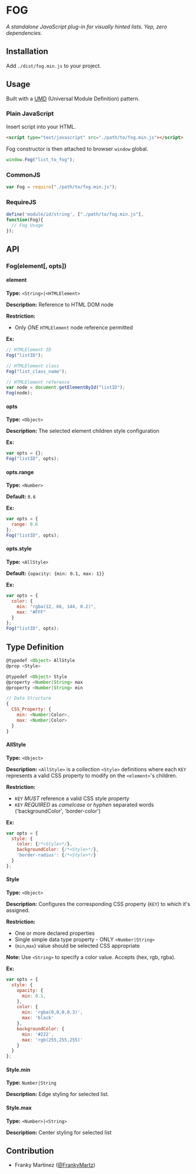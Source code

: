 # FOG
*A standalone JavaScript plug-in for visually hinted lists. Yep, zero dependencies.*


## Installation
Add `./dist/fog.min.js` to your project.


## Usage
Built with a [UMD](https://github.com/umdjs/umd) (Universal Module Definition) pattern.
### Plain JavaScript
Insert script into your HTML.
```html
<script type="text/javascript" src="./path/to/fog.min.js"></script>
```
Fog constructor is then attached to browser `window` global.
```javascript
window.Fog("list_to_fog");
```

### CommonJS
```javascript
var Fog = require("./path/to/fog.min.js");
```

### RequireJS
```javascript
define('module/id/string', ["./path/to/fog.min.js"],
function(Fog){
  // Fog Usage
});
```


## API
### Fog(element[, opts])
#### element
**Type:** `<String>|<HTMLElement>`

**Description:** Reference to HTML DOM node

**Restriction:**
* Only *ONE* `HTMLElement` node reference permitted

**Ex:**
```js
// HTMLElement ID
Fog("listID");

// HTMLElement class
Fog("list_class_name");

// HTMLElement reference
var node = document.getElementById("listID");
Fog(node);
```



#### opts
**Type:** `<Object>`

**Description:** The selected element children style configuration

**Ex:**
```js
var opts = {};
Fog("listID", opts);
```

#### opts.range
**Type:** `<Number>`

**Default:** `0.6`

**Ex:**
```js
var opts = {
  range: 0.6
};
Fog("listID", opts);
```

#### opts.style
**Type:** `<AllStyle>`

**Default:** `{opacity: {min: 0.1, max: 1}}`

**Ex:**
```js
var opts = {
  color: {
    min: "rgba(12, 66, 144, 0.2)",
    max: "#FFF"
  }
};
Fog("listID", opts);
```



## Type Definition
```js
@typedef <Object> AllStyle
@prop <Style> 

@typedef <Object> Style
@property <Number|String> max
@property <Number|String> min

// Data Structure
{
  CSS_Property: {
    min: <Number|Color>,
    max: <Number|Color>
  }
}
```

#### AllStyle
**Type:** `<Object>`

**Description:** `<AllStyle>` is a collection `<Style>` definitions where each
`KEY` represents a valid CSS property to modify on the `<element>`'s children.

**Restriction:**
* `KEY` *MUST* reference a valid CSS style property
* `KEY` *REQUIRED* as *camelcase* or *hyphen* separated words ('backgroundColor', 'border-color')


**Ex:**
```js
var opts = {
  style: {
    color: {/*<Style>*/},
    backgroundColor: {/*<Style>*/},
    'border-radius': {/*<Style>*/}
  }
};
```


#### Style
**Type:** `<Object>`

**Description:** Configures the corresponding CSS property (`KEY`) to which
it's assigned.

**Restriction:**
* One or more declared properties
* Single simple data type property - ONLY `<Number|String>`
* (`min`,`max`) value should be selected CSS appropriate

**Note:** Use `<String>` to specify a color value. Accepts (hex, rgb, rgba).

**Ex:**
```js
var opts = {
  style: {
    opacity: {
      min: 0.1,
    },
    color: {
      min: 'rgba(0,0,0,0.3)',
      max: 'black'
    },
    backgroundColor: {
      min: '#222',
      max: 'rgb(255,255,255)'
    }
  }
};
```

#### Style.min
**Type:** `Number|String`

**Description:** Edge styling for selected list.


#### Style.max
**Type:** `<Number>|<String>`

**Description:** Center styling for selected list


## Contribution
- Franky Martinez ([@FrankyMartz](http://twitter.com/frankymartz))
